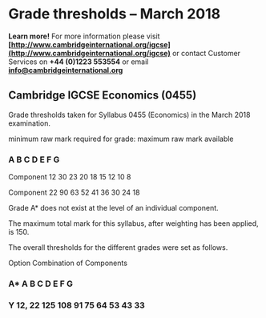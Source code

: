 # Grade thresholds – March 2018 

**Learn more!** For more information please visit **[http://www.cambridgeinternational.org/igcse](http://www.cambridgeinternational.org/igcse)** or contact Customer Services on **+44 (0)1223 553554** or email **info@cambridgeinternational.org** 

## Cambridge IGCSE Economics (0455) 

 Grade thresholds taken for Syllabus 0455 (Economics) in the March 2018 examination. 

 minimum raw mark required for grade: maximum raw mark available 

### A B C D E F G 

 Component 12 30 23 20 18 15 12 10 8 

 Component 22 90 63 52 41 36 30 24 18 

 Grade A* does not exist at the level of an individual component. 

 The maximum total mark for this syllabus, after weighting has been applied, is 150. 

 The overall thresholds for the different grades were set as follows. 

 Option Combination of Components 

### A* A B C D E F G 

### Y 12, 22 125 108 91 75 64 53 43 33 


